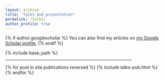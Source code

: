 ```yaml
---
layout: archive
title: "Talks and presentation"
permalink: /talks/
author_profile: true
---
```


{% if author.googlescholar %}
  You can also find my articles on <u><a href="{{author.googlescholar}}">my Google Scholar profile</a>.</u>
{% endif %}

{% include base_path %}
<hr width="80%">
{% for post in site.publications reversed %}
  {% include talks-pub.html %}
{% endfor %}
